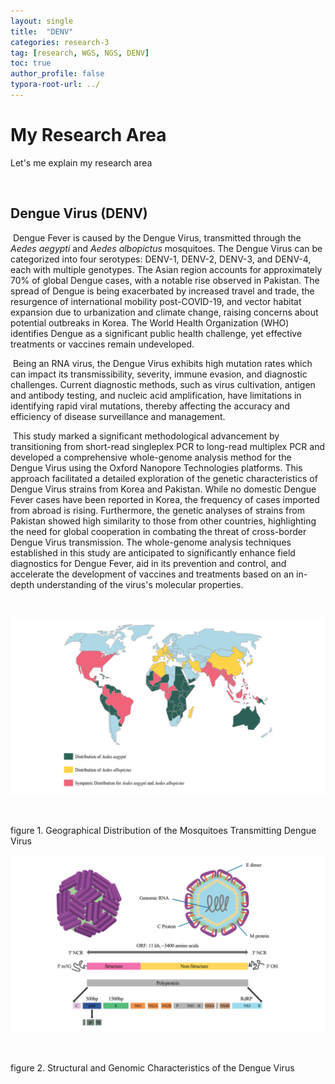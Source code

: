 ```yaml
---
layout: single
title:  "DENV"
categories: research-3
tag: [research, WGS, NGS, DENV]
toc: true
author_profile: false
typora-root-url: ../
---
```


# My Research Area 

Let's me explain my research area

<br/>

## Dengue Virus (DENV)

​	Dengue Fever is caused by the Dengue Virus, transmitted through the *Aedes aegypti* and *Aedes albopictus* mosquitoes. The Dengue Virus can be categorized into four serotypes: DENV-1, DENV-2, DENV-3, and DENV-4, each with multiple genotypes. The Asian region accounts for approximately 70% of global Dengue cases, with a notable rise observed in Pakistan. The spread of Dengue is being exacerbated by increased travel and trade, the resurgence of international mobility post-COVID-19, and vector habitat expansion due to urbanization and climate change, raising concerns about potential outbreaks in Korea. The World Health Organization (WHO) identifies Dengue as a significant public health challenge, yet effective treatments or vaccines remain undeveloped. <br/>

​	Being an RNA virus, the Dengue Virus exhibits high mutation rates which can impact its transmissibility, severity, immune evasion, and diagnostic challenges. Current diagnostic methods, such as virus cultivation, antigen and antibody testing, and nucleic acid amplification, have limitations in identifying rapid viral mutations, thereby affecting the accuracy and efficiency of disease surveillance and management. <br/>

​	This study marked a significant methodological advancement by transitioning from short-read singleplex PCR to long-read multiplex PCR and developed a comprehensive whole-genome analysis method for the Dengue Virus using the Oxford Nanopore Technologies platforms. This approach facilitated a detailed exploration of the genetic characteristics of Dengue Virus strains from Korea and Pakistan. While no domestic Dengue Fever cases have been reported in Korea, the frequency of cases imported from abroad is rising. Furthermore, the genetic analyses of strains from Pakistan showed high similarity to those from other countries, highlighting the need for global cooperation in combating the threat of cross-border Dengue Virus transmission. The whole-genome analysis techniques established in this study are anticipated to significantly enhance field diagnostics for Dengue Fever, aid in its prevention and control, and accelerate the development of vaccines and treatments based on an in-depth understanding of the virus's molecular properties.

<br/>

![test1](/assets/images/23-12-24-DENV/test1.png)

<br/>

figure 1. Geographical Distribution of the Mosquitoes Transmitting Dengue Virus <br/>



![DNEV_genome_struture](/assets/images/23-12-24-DENV/DNEV_genome_struture.png)

<br/>

figure 2. Structural and Genomic Characteristics of the Dengue Virus <br/>







